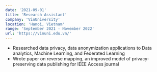 ```yaml
---
date: '2021-09-01'
title: 'Research Assistant'
company: 'VinUniversity'
location: 'Hanoi, Vietnam'
range: 'September 2021 - November 2022'
url: 'https://vinuni.edu.vn/'
---
```

- Researched data privacy, data anonymization applications to Data analytics, Machine Learning, and Federated Learning
- Wrote paper on reverse mapping, an improved model of privacy-preserving data publishing for IEEE Access journal